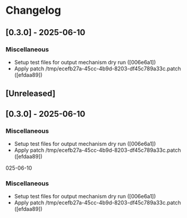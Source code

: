 # Changelog

## [0.3.0] - 2025-06-10
### Miscellaneous
- Setup test files for output mechanism dry run ([006e6a1])
- Apply patch /tmp/ecefb27a-45cc-4b9d-8203-df45c789a33c.patch ([efdaa89])

## [Unreleased]

## [0.3.0] - 2025-06-10
### Miscellaneous
- Setup test files for output mechanism dry run ([006e6a1])
- Apply patch /tmp/ecefb27a-45cc-4b9d-8203-df45c789a33c.patch ([efdaa89])

025-06-10
### Miscellaneous
- Setup test files for output mechanism dry run ([006e6a1])
- Apply patch /tmp/ecefb27a-45cc-4b9d-8203-df45c789a33c.patch ([efdaa89])